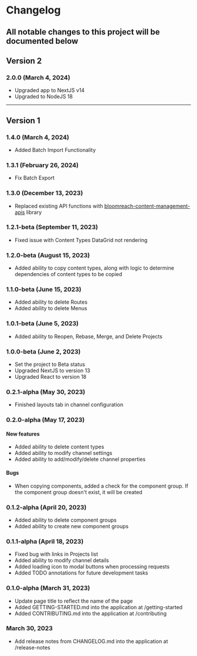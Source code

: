 # Changelog
## All notable changes to this project will be documented below

## Version 2

### 2.0.0 (March 4, 2024)
- Upgraded app to NextJS v14
- Upgraded to NodeJS 18

---

## Version 1

### 1.4.0 (March 4, 2024)
- Added Batch Import Functionality

### 1.3.1 (February 26, 2024)
- Fix Batch Export

### 1.3.0 (December 13, 2023)
- Replaced existing API functions with [bloomreach-content-management-apis](https://www.npmjs.com/package/bloomreach-content-management-apis) library

### 1.2.1-beta (September 11, 2023)
- Fixed issue with Content Types DataGrid not rendering

### 1.2.0-beta (August 15, 2023)
- Added ability to copy content types, along with logic to determine dependencies of content types to be copied

### 1.1.0-beta (June 15, 2023)
- Added ability to delete Routes
- Added ability to delete Menus

### 1.0.1-beta (June 5, 2023)
- Added ability to Reopen, Rebase, Merge, and Delete Projects

### 1.0.0-beta (June 2, 2023)
- Set the project to Beta status
- Upgraded NextJS to version 13
- Upgraded React to version 18

### 0.2.1-alpha (May 30, 2023)
- Finished layouts tab in channel configuration

### 0.2.0-alpha (May 17, 2023)
#### New features
- Added ability to delete content types
- Added ability to modify channel settings
- Added ability to add/modify/delete channel properties
#### Bugs
- When copying components, added a check for the component group. If the component group doesn't exist, it will be created

### 0.1.2-alpha (April 20, 2023)
- Added ability to delete component groups
- Added ability to create new component groups

### 0.1.1-alpha (April 18, 2023)
- Fixed bug with links in Projects list
- Added ability to modify channel details
- Added loading icon to modal buttons when processing requests
- Added TODO annotations for future development tasks

### 0.1.0-alpha (March 31, 2023)
- Update page title to reflect the name of the page
- Added GETTING-STARTED.md into the application at /getting-started
- Added CONTRIBUTING.md into the application at /contributing

### March 30, 2023
- Add release notes from CHANGELOG.md into the application at /release-notes
